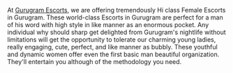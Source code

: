 At [Gurugram Escorts](https://gurugramescort.com/), we are offering tremendously Hi class Female Escorts in Gurugram. These world-class Escorts in Gurugram are perfect for a man of his word with high style in like manner as an enormous pocket. Any individual why should sharp get delighted from Gurugram's nightlife without limitations will get the opportunity to tolerate our charming young ladies, really engaging, cute, perfect, and like manner as bubbly. These youthful and dynamic women offer even the first basic man beautiful organization. They'll entertain you although of the methodology you need.